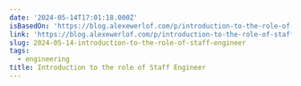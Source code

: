 ```yaml
---
date: '2024-05-14T17:01:18.000Z'
isBasedOn: 'https://blog.alexewerlof.com/p/introduction-to-the-role-of-staff'
link: 'https://blog.alexewerlof.com/p/introduction-to-the-role-of-staff'
slug: 2024-05-14-introduction-to-the-role-of-staff-engineer
tags:
  - engineering
title: Introduction to the role of Staff Engineer
---
```

 
